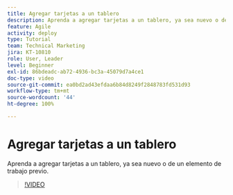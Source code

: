```yaml
---
title: Agregar tarjetas a un tablero
description: Aprenda a agregar tarjetas a un tablero, ya sea nuevo o de un elemento de trabajo previo.
feature: Agile
activity: deploy
type: Tutorial
team: Technical Marketing
jira: KT-10810
role: User, Leader
level: Beginner
exl-id: 86bdeadc-ab72-4936-bc3a-45079d7a4ce1
doc-type: video
source-git-commit: ea0bd2ad43efdaa6b84d8249f2848783fd531d93
workflow-type: tm+mt
source-wordcount: '44'
ht-degree: 100%

---
```


# Agregar tarjetas a un tablero

Aprenda a agregar tarjetas a un tablero, ya sea nuevo o de un elemento de trabajo previo.

>[!VIDEO](https://video.tv.adobe.com/v/346617/?quality=12&learn=on)
